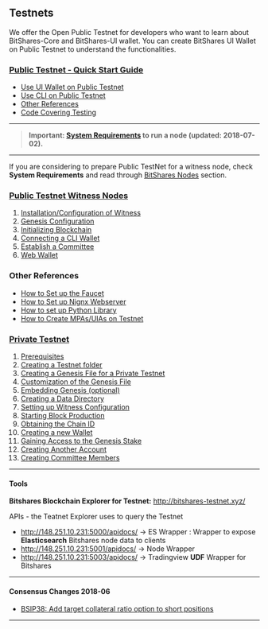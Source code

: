 ## Testnets

We offer the Open Public Testnet for developers who want to learn about BitShares-Core and BitShares-UI wallet. You can create BitShares UI Wallet on Public Testnet to understand the functionalities. 

### [Public Testnet - Quick Start Guide](../testnets/public_testnet_details.md#public-testnet---quick-start-guide)
- [Use UI Wallet on Public Testnet](../testnets/public_testnet_details.md#use-the-ui-wallet-on-public-testnet)
- [Use CLI on Public Testnet](../testnets/public_testnet_details.md#use-the-cli-on-public-testnet)
- [Other References](../testnets/public_testnet_details.md#other-references)
- [Code Covering Testing](../testnets/testing_wiki.md#testing)

***

> **Important: [System Requirements](../nodes_full_witness/full_nodes.md#system-requirements) to run a node (updated: 2018-07-02).**

***

If you are considering to prepare Public TestNet for a witness node, check **System Requirements** and read through [BitShares Nodes](../nodes_full_witness/README.md#bitshares-nodes-and-p2p-network) section.

### [Public Testnet Witness Nodes](../testnets/public_testnet.md)
1. [Installation/Configuration of Witness](../testnets/public_testnet.md#1-installation_configuration-of-witness)
2. [Genesis Configuration](../testnets/public_testnet.md#2-genesis-configuration)
3. [Initializing Blockchain](../testnets/public_testnet.md#3-initializing-blockchain)
4. [Connecting a CLI Wallet](../testnets/public_testnet.md#4-connecting-a-cli-wallet)
5. [Establish a Committee](../testnets/public_testnet.md#5-establish-a-committee)
6. [Web Wallet](../testnets/public_testnet.md#6-web-wallet)

### Other References
- [How to Set up the Faucet](../testnets/setup_faucet.md#how-to-set-up-the-faucet)
- [How to Set up Nignx Webserver](../testnets/setup_nignx.md#how-to-set-up-nignx-webserver)
- [How to set up Python Library](../testnets/setup_python_lib.md#how-to-set-up-python-library)
- [How to Create MPAs/UIAs on Testnet](../testnets/setup_python_lib.md#create-mpasuias)

### [Private Testnet](../testnets/private_testnet.md#how-to-setup-private-testnet)
1. [Prerequisites](#1-prerequisites)
2. [Creating a Testnet folder](../testnets/private_testnet.md#2-creating-a-testnet-folder)
3. [Creating a Genesis File for a Private Testnet](../testnets/private_testnet.md#3-creating-a-genesis-file-for-a-private-testnet)
4. [Customization of the Genesis File](../testnets/private_testnet.md#4-customization-of-the-genesis-file)
5. [Embedding Genesis (optional)](../testnets/private_testnet.md#5-embedding-genesis-optional)
6. [Creating a Data Directory](../testnets/private_testnet.md#6-creating-a-data-directory)
7. [Setting up Witness Configuration](../testnets/private_testnet.md#7-setting-up-witness-configuration)
8. [Starting Block Production](../testnets/private_testnet.md#8-starting-block-production)
9. [Obtaining the Chain ID](../testnets/private_testnet.md#9-obtaining-the-chain-id)
10. [Creating a new Wallet](../testnets/private_testnet.md#10-creating-a-new-wallet)
11. [Gaining Access to the Genesis Stake](../testnets/private_testnet.md#11-gaining-access-to-the-genesis-stake)
12. [Creating Another Account](../testnets/private_testnet.md#12-creating-another-account)
13. [Creating Committee Members](../testnets/private_testnet.md#13-creating-committee-members)

***
#### Tools
**Bitshares Blockchain Explorer for Testnet:** http://bitshares-testnet.xyz/ 

APIs - the Teatnet Explorer uses to query the Testnet
- http://148.251.10.231:5000/apidocs/ -> ES Wrapper : Wrapper to expose **Elasticsearch** Bitshares node data to clients
- http://148.251.10.231:5001/apidocs/ -> Node Wrapper
- http://148.251.10.231:5003/apidocs/ ->  Tradingview **UDF** Wrapper for Bitshares

***

#### Consensus Changes 2018-06
-  [BSIP38: Add target collateral ratio option to short positions](../testnets/consensus-changes-2018-06.md#bsip38-add-target-collateral-ratio-option-to-short-positions) 

***


